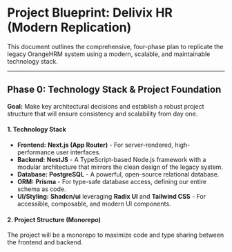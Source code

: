 # Project Blueprint: Delivix HR (Modern Replication)

This document outlines the comprehensive, four-phase plan to replicate the legacy OrangeHRM system using a modern, scalable, and maintainable technology stack.

---

## Phase 0: Technology Stack & Project Foundation

**Goal:** Make key architectural decisions and establish a robust project structure that will ensure consistency and scalability from day one.

#### 1. Technology Stack
- **Frontend:** **Next.js (App Router)** - For server-rendered, high-performance user interfaces.
- **Backend:** **NestJS** - A TypeScript-based Node.js framework with a modular architecture that mirrors the clean design of the legacy system.
- **Database:** **PostgreSQL** - A powerful, open-source relational database.
- **ORM:** **Prisma** - For type-safe database access, defining our entire schema as code.
- **UI/Styling:** **Shadcn/ui** leveraging **Radix UI** and **Tailwind CSS** - For accessible, composable, and modern UI components.

#### 2. Project Structure (Monorepo)
The project will be a monorepo to maximize code and type sharing between the frontend and backend.
```
```